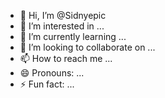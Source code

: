 - 👋 Hi, I’m @Sidnyepic
- 👀 I’m interested in ...
- 🌱 I’m currently learning ...
- 💞️ I’m looking to collaborate on ...
- 📫 How to reach me ...
- 😄 Pronouns: ...
- ⚡ Fun fact: ...

<!---
Sidnyepic/Sidnyepic is a ✨ special ✨ repository because its `README.md` (this file) appears on your GitHub profile.
You can click the Preview link to take a look at your changes.
--->
